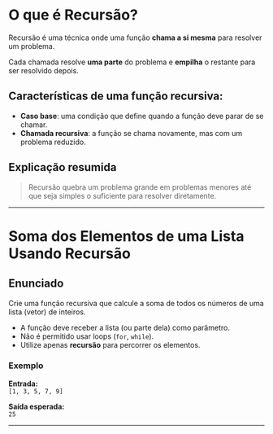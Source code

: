 

# O que é Recursão?

Recursão é uma técnica onde uma função **chama a si mesma** para resolver um problema.

Cada chamada resolve **uma parte** do problema e **empilha** o restante para ser resolvido depois.

## Características de uma função recursiva:

- **Caso base**: uma condição que define quando a função deve parar de se chamar.
- **Chamada recursiva**: a função se chama novamente, mas com um problema reduzido.

## Explicação resumida

> Recursão quebra um problema grande em problemas menores até que seja simples o suficiente para resolver diretamente.

---


# Soma dos Elementos de uma Lista Usando Recursão

## Enunciado

Crie uma função recursiva que calcule a soma de todos os números de uma lista (vetor) de inteiros.

- A função deve receber a lista (ou parte dela) como parâmetro.
- Não é permitido usar loops (`for`, `while`).
- Utilize apenas **recursão** para percorrer os elementos.

### Exemplo

**Entrada:**  
`[1, 3, 5, 7, 9]`

**Saída esperada:**  
`25`

---


